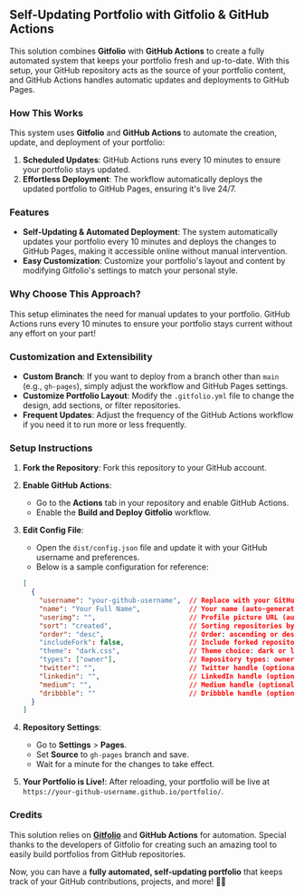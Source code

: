 ## **Self-Updating Portfolio with Gitfolio & GitHub Actions**

This solution combines **Gitfolio** with **GitHub Actions** to create a fully automated system that keeps your portfolio fresh and up-to-date. With this setup, your GitHub repository acts as the source of your portfolio content, and GitHub Actions handles automatic updates and deployments to GitHub Pages.

### **How This Works**

This system uses **Gitfolio** and **GitHub Actions** to automate the creation, update, and deployment of your portfolio:

1. **Scheduled Updates**: GitHub Actions runs every 10 minutes to ensure your portfolio stays updated.
2. **Effortless Deployment**: The workflow automatically deploys the updated portfolio to GitHub Pages, ensuring it's live 24/7.

### **Features**

- **Self-Updating & Automated Deployment**: The system automatically updates your portfolio every 10 minutes and deploys the changes to GitHub Pages, making it accessible online without manual intervention.
- **Easy Customization**: Customize your portfolio's layout and content by modifying Gitfolio's settings to match your personal style.

### **Why Choose This Approach?**

This setup eliminates the need for manual updates to your portfolio. GitHub Actions runs every 10 minutes to ensure your portfolio stays current without any effort on your part!

### **Customization and Extensibility**

- **Custom Branch**: If you want to deploy from a branch other than `main` (e.g., `gh-pages`), simply adjust the workflow and GitHub Pages settings.
- **Customize Portfolio Layout**: Modify the `.gitfolio.yml` file to change the design, add sections, or filter repositories.
- **Frequent Updates**: Adjust the frequency of the GitHub Actions workflow if you need it to run more or less frequently.

### **Setup Instructions**

1. **Fork the Repository**: Fork this repository to your GitHub account.
2. **Enable GitHub Actions**: 
   - Go to the **Actions** tab in your repository and enable GitHub Actions.
   - Enable the **Build and Deploy Gitfolio** workflow.
3. **Edit Config File**: 
   - Open the `dist/config.json` file and update it with your GitHub username and preferences. 
   - Below is a sample configuration for reference:
   
   ```json
   [
     {
       "username": "your-github-username",  // Replace with your GitHub username
       "name": "Your Full Name",            // Your name (auto-generated from Gitfolio)
       "userimg": "",                       // Profile picture URL (auto-generated by Gitfolio)
       "sort": "created",                   // Sorting repositories by creation, updated, pushed, etc.
       "order": "desc",                     // Order: ascending or descending
       "includeFork": false,                // Include forked repositories: true or false
       "theme": "dark.css",                 // Theme choice: dark or light
       "types": ["owner"],                  // Repository types: owner, member, etc.
       "twitter": "",                       // Twitter handle (optional)
       "linkedin": "",                      // LinkedIn handle (optional)
       "medium": "",                        // Medium handle (optional)
       "dribbble": ""                       // Dribbble handle (optional)
     }
   ]
   ```

4. **Repository Settings**:
   - Go to **Settings** > **Pages**.
   - Set **Source** to `gh-pages` branch and save.
   - Wait for a minute for the changes to take effect.

5. **Your Portfolio is Live!**: After reloading, your portfolio will be live at `https://your-github-username.github.io/portfolio/`.

### **Credits**

This solution relies on **[Gitfolio](https://github.com/imfunniee/gitfolio)** and **GitHub Actions** for automation. Special thanks to the developers of Gitfolio for creating such an amazing tool to easily build portfolios from GitHub repositories.

Now, you can have a **fully automated, self-updating portfolio** that keeps track of your GitHub contributions, projects, and more! 💼✨
